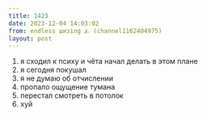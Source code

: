 ```yaml
---
title: 1423
date: 2023-12-04 14:03:02
from: endless шизing ⍼ (channel1162404975)
layout: post
---
```


1. я сходил к психу и чёта начал делать в этом плане
2. я сегодня покушал
3. я не думаю об отчислении
4. пропало ощущение тумана
5. перестал смотреть в потолок
6. хуй
